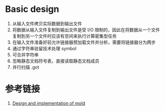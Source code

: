 # Basic design

1. 从输入文件拷贝实际数据到输出文件
2. 将数据从输入文件复制到输出文件是受 I/O 限制的，因此在将数据从一个文件复制到另一个文件时应该有空间来执行计算密集型任务
3. 在输入文件准备好前允许链接器预加载文件并分析，需要将链接器分为两步
4. 通过字符串驻留技术处理 symbol
5. 可合并字符串
6. 忽略静态文档符号表，直接读取静态文档成员
7. 并行扫描 .got

# 参考链接

1. [Design and implementation of mold](https://github.com/rui314/mold/blob/main/docs/design.md)
